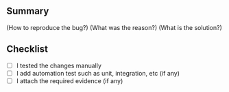 ## Summary

(How to reproduce the bug?)
(What was the reason?)
(What is the solution?)

## Checklist
- [ ] I tested the changes manually
- [ ] I add automation test such as unit, integration, etc (if any)
- [ ] I attach the required evidence (if any)
